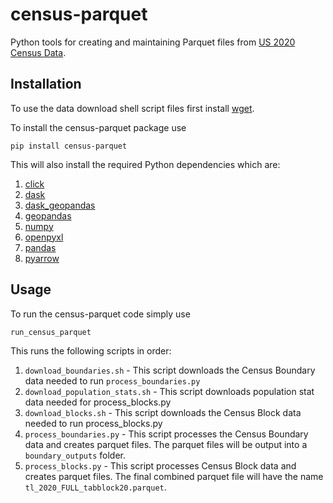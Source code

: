 # census-parquet
Python tools for creating and maintaining Parquet files from [US 2020 Census Data](https://www.census.gov/programs-surveys/decennial-census/decade/2020/2020-census-main.html).


## Installation

To use the data download shell script files first install [wget](https://en.wikipedia.org/wiki/Wget).

To install the census-parquet package use
```
pip install census-parquet
```

This will also install the required Python dependencies which are:
1. [click](https://github.com/pallets/click)
2. [dask](https://docs.dask.org/en/latest/install.html)
3. [dask_geopandas](https://github.com/geopandas/dask-geopandas)
4. [geopandas](https://geopandas.org/getting_started/install.html)
5. [numpy](https://numpy.org/install/)
6. [openpyxl](https://openpyxl.readthedocs.io/en/stable/#installation)
7. [pandas](https://pandas.pydata.org/docs/getting_started/install.html)
8. [pyarrow](https://arrow.apache.org/docs/python/install.html)

## Usage
To run the census-parquet code simply use
```
run_census_parquet
```

This runs the following scripts in order:
1. `download_boundaries.sh` - This script downloads the Census Boundary data needed to run `process_boundaries.py`
2. `download_population_stats.sh` - This script downloads population stat data needed for process_blocks.py
3. `download_blocks.sh` - This script downloads the Census Block data needed to run process_blocks.py
4. `process_boundaries.py` - This script processes the Census Boundary data and creates parquet files. The parquet files will be output into a `boundary_outputs` folder.
5. `process_blocks.py` - This script processes Census Block data and creates parquet files. The final combined parquet file will have the name `tl_2020_FULL_tabblock20.parquet`.
